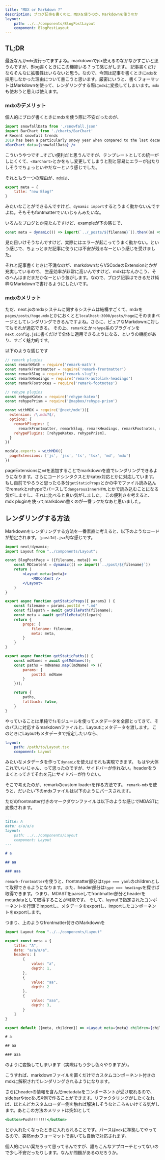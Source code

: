```yaml
---
title: "MDX or Markdown ?"
description: ブログ記事を書くのに、MDXを使うのか、Markdownを使うのか
layout:
    path: ../../components/BlogPostLayout
    component: BlogPostLayout
---
```


## TL;DR

最近なんか`mdx`流行ってますよね。markdownでjsx使えるのなかなかすごいと思うんですが、Blog書くときにこの機能いる？って感じがします。
記事書くだけならそんなに拡張性はいらないと思う。なので、今回は記事を書くときに`mdx`を採用しなかった理由について書こうと思います。厳密にいうと、書くフォーマットはMarkdownを使って、レンダリングする際に`mdx`に変換してしまいます。`mdx`も使おうと思えば使えます。


### mdxのデメリット

個人的にブログ書くときにmdxを使う際に不安だったのが、

```jsx
import snowfallData from './snowfall.json'
import BarChart from './charts/BarChart'
# Recent snowfall trends
2019 has been a particularly snowy year when compared to the last decade.
<BarChart data={snowfallData} />
```
こういうやつです...すごい便利だと思うんですが、テンプレートとしての統一がしにくくて、`<BarChart>`とかをもし変更してしまうと割と容易にエラーが出たりしそうでちょっといやだなーという感じでした。

それともう一つの理由が、`mdx`は、

```jsx
export meta = {
    title: "new Blog!"
}
```

みたいなことができるんですけど、`dynamic import`するとうまく動かないんですよね。そもそもfontmatterでいいじゃんみたいな。

いろんなブログとか見たんですけど、exampleが下の感じで、

```jsx
const meta = dynamic(() => import(`../_posts/${filename}`)).then((m) => m.meta);
```

見た目いけそうなんですけど、実際にはエラーが起こってうまく動かない。という感じで、ちょっとまだ記事に使うには不安が残るなーという感じを受けました。

それと記事書くときに不満なのが、markdownならVSCodeのExtensionとかが充実しているので、
生産効率が非常に高いんですけど、mdxはなんかこう、そのへんはまだまだかなーという気がします。なので、ブログ記事はできるだけ純粋なMarkdownで書けるようにしたいです。

### mdxのメリット

ただ、next.jsのmdxシステムに関するシステムは結構すごくて、mdxを`pages/posts/hoge.mdx`とかにおくとと`localhost:3000/posts/hoge`にそのままページとしてレンダリングできるんですよね。さらに、ピュアなMarkdownに対してもそれが適応できる。
その上、`remark`とか`rehype`系のプラグインを`next.config.js`に書くだけで全体に適用できるようになる、というの機能があり、すごく魅力的です。

以下のような感じです

```js
// remark plugins
const remarkMath = require('remark-math')
const remarkFrontmatter = require('remark-frontmatter')
const remarkSlug = require("remark-slug");
const remarkHeadings = require('remark-autolink-headings')
const remarkFootnotes = require('remark-footnotes')

// rehype plugins
const rehypeKatex = require('rehype-katex')
const rehypePrism = require('@mapbox/rehype-prism')

const withMDX = require('@next/mdx')({
  extension: /\.mdx?$/,
  options: {
    remarkPlugins: [
      remarkFrontmatter, remarkSlug, remarkHeadings, remarkFootnotes, remarkMath],
    rehypePlugins: [rehypeKatex, rehypePrism],
  }
})

module.exports = withMDX({
  pageExtensions: ['js', 'jsx', 'ts', 'tsx', 'md', 'mdx']
})
```

pageExtensionsに`md`を追加することでmarkdownを直でレンダリングできるようになります。さらにコードシンタクスとかkatex対応とかに対応しています。
もし自前でやろうと思ったら多分`getStaticProps`とかの中でファイル読み込んでremarkとrehypeでパースして`dangerousInnerHTML`とかで読み込むことになる気がしますし、それに比べると良い気がしました。
この便利さを考えると、mdx pluginを使ってmarkdown書くのが一番ラクだなあと思いました。

## レンダリングする方法

Markdownをレンダリングする方法を一番素直に考えると、以下のようなコードが想定されます。`[postId].jsx`的な感じです。

```jsx
import next/dynamic;
import Layout from "../components/Layout";

const BlogPostPage = ({filename, meta}) => {
    const MDContent = dynamic(() => import(`../post/${filename}`))
    return (
        <Layout meta={meta}>
            <MDContent />
        </Layout>
    )
}

export async function getStaticProps({ params} ) {
    const filename = params.postId + ".md"
    const filepath = await getFilePath(filename);
    const meta = await getFileMeta(filepath)
    return {
        props: {
            filename: filename,
            meta: meta,
        }
    }
}

export async function getStaticPaths() {
    const mdNames = await getMdNames();
    const paths = mdNames.map((mdName) => ({
        params: {
            postId: mdName
        }
    }));

    return {
        paths,
        fallback: false,
    }
}
```

やっていることは単純で`fs`モジュールを使ってメタデータを全部とってきて、そのパスに対応するmarkdownファイルと、Layoutにメタデータを渡します。
このときにLayoutもメタデータで指定したいなら、

```yaml
layout:
    path: /path/to/Layout.tsx
    component: Layout
```

みたいなメタデータを作って`dynamic`を使えばそれも実現できます。
もはや大体これでいいじゃん、って思ったのですが、サイドバーが作れない。headerをうまくとってきてそれを元にサイドバーが作りたい。

そこで考えたのが、remarkのcustom loaderを作る方法です。
`remark-mdx`を使うと、だいたい下のmdxファイルは以下のようにパースされます。


ただのfrontmatter付きのマークダウンファイルは以下のような感じでMDASTに変換されます。

```md
---
title: A
date: a/a/a/a
layout:
    path: ../../components/Layout
    component: Layout
---

# a

## aa

### aaa
```

`remark-frontmatter`を使うと、frontmatter部分は`type === yaml`のchildrenとして取得できるようになります。また、header部分は`type === headings`を探せば取得できます。つまり、MDASTをparseしてfrontmatter部分とheaderをmetadataとして取得することが可能です。
そして、layoutで指定されたコンポーネントを行頭でimportし、メタデータをexportし、importしたコンポーネントをexportします。

つまり、上のようなfrontmatter付きのMarkdownを

```jsx
import Layout from "../../components/Layout"

export const meta = {
    title: "A",
    date: "a/a/a/a",
    headers: [
        {
            value: "a",
            depth: 1,
        },
        {
            value: "aa",
            depth: 2
        },
        {
            value: "aaa",
            depth: 3,
        }
    ]
}

export default ({meta, children}) => <Layout meta={meta} children={children} />

# a

## aa

### aaa

```

のように変換してしまいます（実際はもう少し色々やりますが）。

こうすれば、markdownファイルを置くだけでカスタムコンポーネント付きのmdxに解釈されてレンダリングされるようになります。

さらにheaderの情報を含んだmetadataをコンポーネントが受け取れるので、sidebarやtocをJSX側で作ることができます。リファクタリングがしたくなれば、ほとんどカスタムローダー側を触れば解決しそうなところもいけてる気がします。あとこの方法のメリットは突如として

```jsx
<button>Push!!!!!!!</button>
```

とか入れたくなったときに入れられることです。パースは`mdx`に準拠してやってるので、突然mdxフォーマットで書いても自動で対応されます。

個人的にいい案だろって思ってるんですが、誰もこんなアプローチとってないので少し不安だったりします。なんか問題があるのだろうか。
